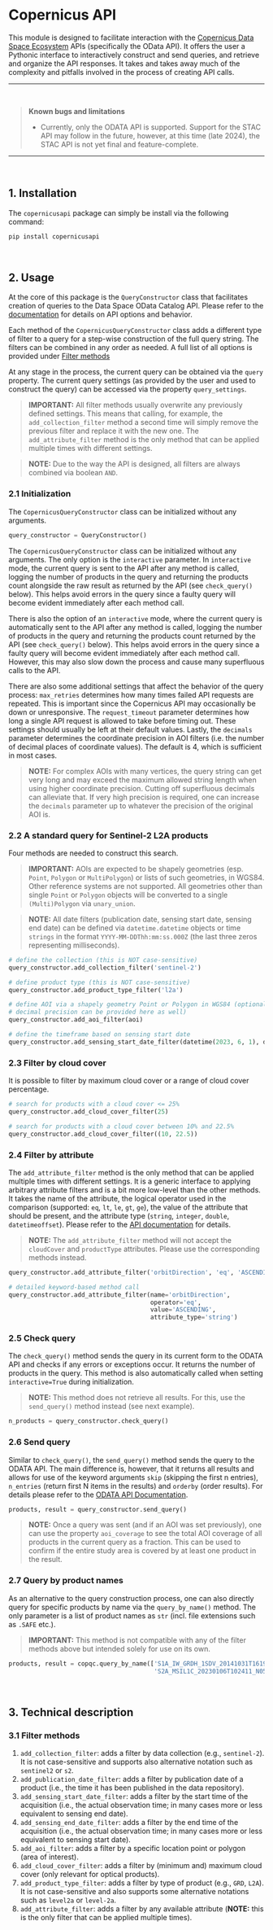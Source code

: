 
# Copernicus API

This module is designed to facilitate interaction with the [Copernicus Data Space Ecosystem](https://dataspace.copernicus.eu/)
APIs (specifically the OData API). It offers the user a Pythonic interface to
interactively construct and send queries, and retrieve and organize the API responses.
It takes and takes away much of the complexity and pitfalls involved in the process
of creating API calls.

---

<br>

> **Known bugs and limitations**<br>
>
> * Currently, only the ODATA API is supported. Support for the STAC API may follow
in the future, however, at this time (late 2024), the STAC API is not yet final and
feature-complete.

---

<br>

## 1. Installation

The `copernicusapi` package can simply be install via the following command:

```Bash
pip install copernicusapi
```

<br>

## 2. Usage

At the core of this package is the `QueryConstructor` class that facilitates creation
of queries to the Data Space OData Catalog API. Please refer to the 
[documentation](https://documentation.dataspace.copernicus.eu/APIs/OData.html)
for details on API options and behavior.

Each method of the `CopernicusQueryConstructor` class adds a different type of filter
to a query for a step-wise construction of the full query string. The filters can
be combined in any order as needed. A full list of all options is provided under
[Filter methods](#31-filter-methods)

At any stage in the process, the current query can be obtained via the `query`
property. The current query settings (as provided by the user and used to construct
the query) can be accessed via the property `query_settings`.

>**IMPORTANT:** All filter methods usually overwrite any previously defined settings.
This means that calling, for example, the `add_collection_filter` method a second
time will simply remove the previous filter and replace it with the new one. The
`add_attribute_filter` method is the only method that can be applied multiple
times with different settings.

>**NOTE:** Due to the way the API is designed, all filters are always combined
via boolean `AND`.


### 2.1 Initialization

The `CopernicusQueryConstructor` class can be initialized without any arguments.

```Python
query_constructor = QueryConstructor()
```

The `CopernicusQueryConstructor` class can be initialized without any arguments.
The only option is the `interactive` parameter. In `interactive` mode, the current
query is sent to the API after any method is called, logging the number of products
in the query and returning the products count alongside the raw result as returned
by the API (see `check_query()` below). This helps avoid errors in the query since
a faulty query will become evident immediately after each method call.

There is also the option of an `interactive` mode, where the current query is automatically
sent to the API after any method is called, logging the number of products in the
query and returning the products count returned by the API (see `check_query()` below).
This helps avoid errors in the query since a faulty query will become evident
immediately after each method call. However, this may also slow down the process
and cause many superfluous calls to the API.

There are also some additional settings that affect the behavior of the query process:
`max_retries` determines how many times failed API requests are repeated. This is
important since the Copernicus API may occasionally be down or unresponsive.
The `request_timeout` parameter determines how long a single API request is allowed
to take before timing out. These settings should usually be left at their default values.
Lastly, the `decimals` parameter determines the coordinate precision in AOI filters
(i.e. the number of decimal places of coordinate values). The default is 4, which
is sufficient in most cases.

>**NOTE:** For complex AOIs with many vertices, the query string can get very long
and may exceed the maximum allowed string length when using higher coordinate
precision. Cutting off superfluous decimals can alleviate that. If very high precision
is required, one can increase the `decimals` parameter up to whatever the precision
of the original AOI is.

### 2.2 A standard query for Sentinel-2 L2A products

Four methods are needed to construct this search.

>**IMPORTANT:** AOIs are expected to be shapely geometries (esp. `Point`, `Polygon` or
`MultiPolygon`) or lists of such geometries, in WGS84. Other reference systems are
not supported. All geometries other than single `Point` or `Polygon` objects
will be converted to a single `(Multi)Polygon` via `unary_union`.

>**NOTE:** All date filters (publication date, sensing start date, sensing end date)
can be defined via `datetime.datetime` objects or time `strings` in the format
`YYYY-MM-DDThh:mm:ss.000Z` (the last three zeros representing milliseconds).

```Python
# define the collection (this is NOT case-sensitive)
query_constructor.add_collection_filter('sentinel-2')

# define product type (this is NOT case-sensitive)
query_constructor.add_product_type_filter('l2a')

# define AOI via a shapely geometry Point or Polygon in WGS84 (optionally, 
# decimal precision can be provided here as well)
query_constructor.add_aoi_filter(aoi)

# define the timeframe based on sensing start date
query_constructor.add_sensing_start_date_filter(datetime(2023, 6, 1), datetime(2023, 9, 1))
```

### 2.3 Filter by cloud cover

It is possible to filter by maximum cloud cover or a range of cloud cover percentage.

```Python
# search for products with a cloud cover <= 25%
query_constructor.add_cloud_cover_filter(25)

# search for products with a cloud cover between 10% and 22.5%
query_constructor.add_cloud_cover_filter((10, 22.5))
```

### 2.4 Filter by attribute

The `add_attribute_filter` method is the only method that can be applied multiple
times with different settings. It is a generic interface to applying arbitrary
attribute filters and is a bit more low-level than the other methods. It takes
the name of the attribute, the logical operator used in the comparison (supported:
`eq`, `lt`, `le`, `gt`, `ge`), the value of the attribute that should be present,
and the attribute type (`string`, `integer`, `double`, `datetimeoffset`).
Please refer to the [API documentation](https://documentation.dataspace.copernicus.eu/APIs/OData.html#query-by-attributes)
for details.

>**NOTE:** The `add_attribute_filter` method will not accept the `cloudCover` and
`productType` attributes. Please use the corresponding methods instead.

```Python
query_constructor.add_attribute_filter('orbitDirection', 'eq', 'ASCENDING', 'string')

# detailed keyword-based method call
query_constructor.add_attribute_filter(name='orbitDirection', 
                                       operator='eq',
                                       value='ASCENDING',
                                       attribute_type='string')
```

### 2.5 Check query

The `check_query()` method sends the query in its current form to the ODATA API and
checks if any errors or exceptions occur. It returns the number of products in the
query. This method is also automatically called when setting `interactive=True`
during initialization.

>**NOTE:** This method does not retrieve all results. For this, use the `send_query()`
method instead (see next example).

```Python
n_products = query_constructor.check_query()
```

### 2.6 Send query

Similar to `check_query()`, the `send_query()` method sends the query to the ODATA API.
The main difference is, however, that it returns all results and allows for use of
the keyword arguments `skip` (skipping the first n entries), `n_entries` (return first
N items in the results) and `orderby` (order results). For details please refer to
the [ODATA API Documentation](https://documentation.dataspace.copernicus.eu/APIs/OData.html#skip-option).

```Python
products, result = query_constructor.send_query()
```

>**NOTE:** Once a query was sent (and if an AOI was set previously), one can use
the property `aoi_coverage` to see the total AOI coverage of all products in the
current query as a fraction. This can be used to confirm if the entire study area
is covered by at least one product in the result.

### 2.7 Query by product names

As an alternative to the query construction process, one can also directly query
for specific products by name via the `query_by_name()` method. The only parameter
is a list of product names as `str` (incl. file extensions such as `.SAFE` etc.).

>**IMPORTANT:** This method is not compatible with any of the filter methods above
but intended solely for use on its own.

```Python
products, result = copqc.query_by_name(['S1A_IW_GRDH_1SDV_20141031T161924_20141031T161949_003076_003856_634E.SAFE',
                                        'S2A_MSIL1C_20230106T102411_N0509_R065_T32UNU_20230106T122023.SAFE'])
```

<br>

## 3. Technical description

### 3.1 Filter methods

1. `add_collection_filter`: adds a filter by data collection (e.g., `sentinel-2`).
It is not case-sensitive and supports also alternative notation such as `sentinel2`
or `s2`.
2. `add_publication_date_filter`: adds a filter by publication date of a product (i.e.,
the time it has been published in the data repository).
3. `add_sensing_start_date_filter`: adds a filter by the start time of the acquisition
(i.e., the actual observation time; in many cases more or less equivalent to
sensing end date).
4. `add_sensing_end_date_filter`: adds a filter by the end time of the acquisition
(i.e., the actual observation time; in many cases more or less equivalent to
sensing start date).
5. `add_aoi_filter`: adds a filter by a specific location point or polygon (area
of interest).
6. `add_cloud_cover_filter`: adds a filter by (minimum and) maximum cloud cover (only
relevant for optical products).
7. `add_product_type_filter`: adds a filter by type of product (e.g., `GRD`, `L2A`).
It is not case-sensitive and also supports some alternative notations such as `level2a`
or `level-2a`.
8. `add_attribute_filter`: adds a filter by any available attribute (**NOTE:**
this is the only filter that can be applied multiple times).

